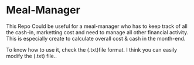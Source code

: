 # Meal-Manager

This Repo Could be useful for a meal-manager who has to keep track of all the cash-in, marketting cost and need to manage all other financial activity.
This is especially create to calculate overall cost & cash in the month-end.

To know how to use it, check the (.txt)file format. 
I think you can easily modify the (.txt) file..
